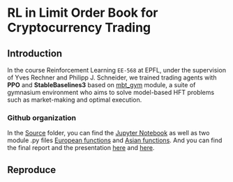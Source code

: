 # RL in Limit Order Book for Cryptocurrency Trading

## Introduction

In the course Reinforcement Learning `EE-568` at EPFL, under the supervision of Yves Rechner and Philipp J. Schneider, we trained trading agents with **PPO** and **StableBaselines3** based on [mbt_gym](https://github.com/JJJerome/mbt_gym) module, a suite of gymnasium environment who aims to solve model-based HFT problems such as market-making and optimal execution.

### Github organization
In the [Source](Source) folder, you can find the [Jupyter Notebook](Source/Project.qmd) as well as two module .py files [European functions](Source/European_Functions.py) and [Asian functions](Source/Asian_Functions.py). And you can find the final report and the presentation [here](Docs/Project.pdf) and [here](Docs/Presentation.pdf).

## Reproduce


